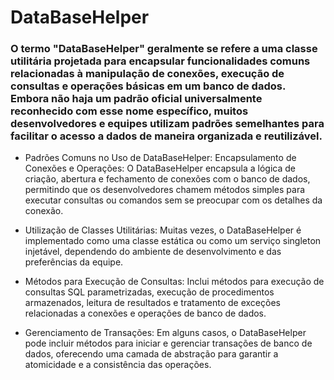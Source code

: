 # DataBaseHelper
### O termo "DataBaseHelper" geralmente se refere a uma classe utilitária projetada para encapsular funcionalidades comuns relacionadas à manipulação de conexões, execução de consultas e operações básicas em um banco de dados. Embora não haja um padrão oficial universalmente reconhecido com esse nome específico, muitos desenvolvedores e equipes utilizam padrões semelhantes para facilitar o acesso a dados de maneira organizada e reutilizável.

- Padrões Comuns no Uso de DataBaseHelper:
  Encapsulamento de Conexões e Operações: O DataBaseHelper encapsula a lógica de criação, abertura e fechamento de conexões com o banco de dados, permitindo que os desenvolvedores chamem métodos simples para executar consultas ou comandos sem se preocupar com os detalhes da conexão.

-  Utilização de Classes Utilitárias: Muitas vezes, o DataBaseHelper é implementado como uma classe estática ou como um serviço singleton injetável, dependendo do ambiente de desenvolvimento e das preferências da equipe.

-  Métodos para Execução de Consultas: Inclui métodos para execução de consultas SQL parametrizadas, execução de procedimentos armazenados, leitura de resultados e tratamento de exceções relacionadas a conexões e operações de banco de dados.

-  Gerenciamento de Transações: Em alguns casos, o DataBaseHelper pode incluir métodos para iniciar e gerenciar transações de banco de dados, oferecendo uma camada de abstração para garantir a atomicidade e a consistência das operações.
